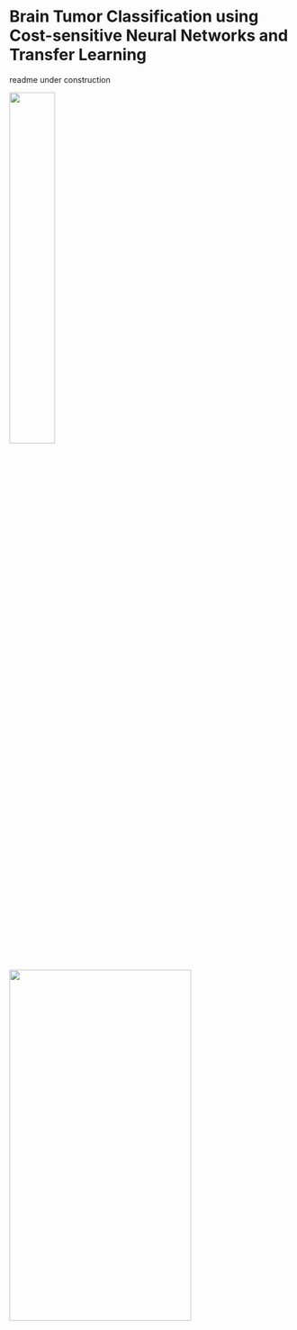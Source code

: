 # Brain Tumor Classification using Cost-sensitive Neural Networks and Transfer Learning

readme under construction


<img src="https://user-images.githubusercontent.com/20649715/158368324-00df0d35-6ef2-4562-a6f5-121de4bdcf74.png" width=40% height=40%>


<img src="https://user-images.githubusercontent.com/20649715/158368652-c4c05aa5-f575-4bad-8c67-ed19a626b9c8.png" width=80% height=40%>

